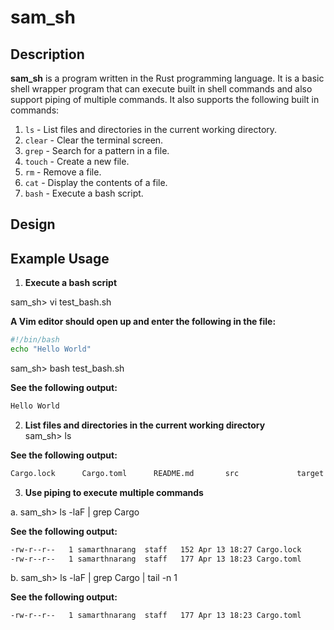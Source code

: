 # sam_sh

## Description </br>

**sam_sh** is a program written in the Rust programming language. It is a basic shell wrapper program that can execute built in shell commands and also support piping of multiple commands. It also supports the following built in commands: </br>
1. `ls` - List files and directories in the current working directory. </br>
2. `clear` - Clear the terminal screen. </br>
3. `grep` - Search for a pattern in a file. </br>
4. `touch` - Create a new file. </br>
5. `rm` - Remove a file. </br>
6. `cat` - Display the contents of a file. </br>
7. `bash` - Execute a bash script. </br>

## Design </br>


## Example Usage </br>

1. **Execute a bash script** </br>

sam_sh> vi test_bash.sh

**A Vim editor should open up and enter the following in the file:** </br>

```bash
#!/bin/bash
echo "Hello World"
```

sam_sh> bash test_bash.sh

**See the following output:** </br>
```bash
Hello World
```

2. **List files and directories in the current working directory** </br>
sam_sh> ls

**See the following output:** </br>
```bash
Cargo.lock      Cargo.toml      README.md       src             target  
```

3. **Use piping to execute multiple commands** </br>

a. sam_sh> ls -laF | grep Cargo

**See the following output:** </br>
```bash
-rw-r--r--   1 samarthnarang  staff   152 Apr 13 18:27 Cargo.lock
-rw-r--r--   1 samarthnarang  staff   177 Apr 13 18:23 Cargo.toml
```

b. sam_sh> ls -laF | grep Cargo | tail -n 1

**See the following output:** </br>
```bash
-rw-r--r--   1 samarthnarang  staff   177 Apr 13 18:23 Cargo.toml
```





